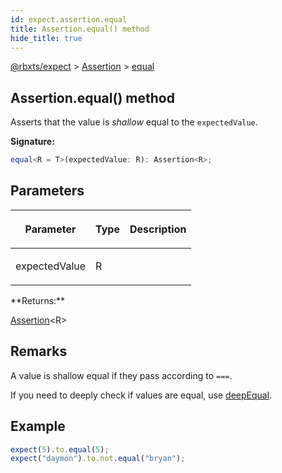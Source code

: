 ```yaml
---
id: expect.assertion.equal
title: Assertion.equal() method
hide_title: true
---
```


[@rbxts/expect](./expect.md) &gt; [Assertion](./expect.assertion.md) &gt; [equal](./expect.assertion.equal.md)

## Assertion.equal() method

Asserts that the value is _shallow_ equal to the `expectedValue`<!-- -->.

**Signature:**

```typescript
equal<R = T>(expectedValue: R): Assertion<R>;
```

## Parameters

<table><thead><tr><th>

Parameter


</th><th>

Type


</th><th>

Description


</th></tr></thead>
<tbody><tr><td>

expectedValue


</td><td>

R


</td><td>


</td></tr>
</tbody></table>
**Returns:**

[Assertion](./expect.assertion.md)<!-- -->&lt;R&gt;

## Remarks

A value is shallow equal if they pass according to `===`<!-- -->.

If you need to deeply check if values are equal, use [deepEqual](./expect.assertion.deepequal.md)<!-- -->.

## Example


```ts
expect(5).to.equal(5);
expect("daymon").to.not.equal("bryan");
```
